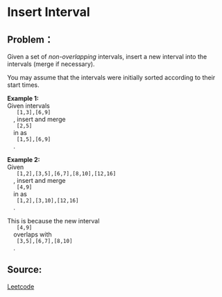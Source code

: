 # Insert Interval

## Problem：

<div class="question-content">
 <p>
 </p>
 <p>
  Given a set of
  <i>
   non-overlapping
  </i>
  intervals, insert a new interval into the intervals (merge if necessary).
 </p>
 <p>
  You may assume that the intervals were initially sorted according to their start times.
 </p>
 <p>
  <b>
   Example 1:
  </b>
  <br/>
  Given intervals
  <code>
   [1,3],[6,9]
  </code>
  , insert and merge
  <code>
   [2,5]
  </code>
  in as
  <code>
   [1,5],[6,9]
  </code>
  .
 </p>
 <p>
  <b>
   Example 2:
  </b>
  <br/>
  Given
  <code>
   [1,2],[3,5],[6,7],[8,10],[12,16]
  </code>
  , insert and merge
  <code>
   [4,9]
  </code>
  in as
  <code>
   [1,2],[3,10],[12,16]
  </code>
  .
 </p>
 <p>
  This is because the new interval
  <code>
   [4,9]
  </code>
  overlaps with
  <code>
   [3,5],[6,7],[8,10]
  </code>
  .
 </p>
</div>


## Source:
[Leetcode](https://leetcode.com/problems/insert-interval/)
